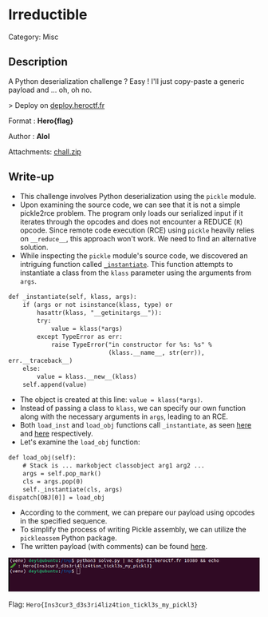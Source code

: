 # Irreductible
Category: Misc

## Description
A Python deserialization challenge ? Easy ! I'll just copy-paste a generic payload and ... oh, oh no.

\> Deploy on [deploy.heroctf.fr](https://deploy.heroctf.fr/)

Format : **Hero{flag}**

Author : **Alol**

Attachments: [chall.zip](attachments/chall.zip)

## Write-up
- This challenge involves Python deserialization using the `pickle` module.
- Upon examining the source code, we can see that it is not a simple pickle2rce problem. The program only loads our serialized input if it iterates through the opcodes and does not encounter a REDUCE (`R`) opcode. Since remote code execution (RCE) using `pickle` heavily relies on `__reduce__`, this approach won't work. We need to find an alternative solution.
- While inspecting the `pickle` module's source code, we discovered an intriguing function called [`_instantiate`](https://github.com/python/cpython/blob/b378d991f8cd41c33416e590cb83472cce1d6b98/Lib/pickle.py#L1477).
This function attempts to instantiate a class from the `klass` parameter using the arguments from `args`.
```
def _instantiate(self, klass, args):
    if (args or not isinstance(klass, type) or
        hasattr(klass, "__getinitargs__")):
        try:
            value = klass(*args)
        except TypeError as err:
            raise TypeError("in constructor for %s: %s" %
                            (klass.__name__, str(err)), err.__traceback__)
    else:
        value = klass.__new__(klass)
    self.append(value)
```
- The object is created at this line: `value = klass(*args)`.
- Instead of passing a class to `klass`, we can specify our own function along with the necessary arguments in `args`, leading to an RCE.
- Both `load_inst` and `load_obj` functions call `_instantiate`, as seen [here](https://github.com/python/cpython/blob/b378d991f8cd41c33416e590cb83472cce1d6b98/Lib/pickle.py#L1489) and [here](https://github.com/python/cpython/blob/b378d991f8cd41c33416e590cb83472cce1d6b98/Lib/pickle.py#L1496) respectively.
- Let's examine the `load_obj` function:
```
def load_obj(self):
    # Stack is ... markobject classobject arg1 arg2 ...
    args = self.pop_mark()
    cls = args.pop(0)
    self._instantiate(cls, args)
dispatch[OBJ[0]] = load_obj
```
- According to the comment, we can prepare our payload using opcodes in the specified sequence.
- To simplify the process of writing Pickle assembly, we can utilize the `pickleassem` Python package.
- The written payload (with comments) can be found [here](solution/solve.py).

![](solution/image.png)

Flag: `Hero{Ins3cur3_d3s3ri4liz4tion_tickl3s_my_pickl3}`
